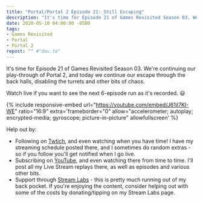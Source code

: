 ```yaml
---
title: "Portal/Portal 2 Episode 21: Still Escaping"
description: "It's time for Episode 21 of Games Revisited Season 03. We're continuing our play-through of Portal 2, and today we continue our escape through the back halls, disabling the turrets and other bits of chaos."
date: 2020-05-10 04:00:00 -0500
tags:
- Games Revisited
- Portal
- Portal 2
repost: "" #"dev.to"
---
```


It's time for Episode 21 of Games Revisited Season 03. We're continuing our play-through of Portal 2, and today we continue our escape through the back halls, disabling the turrets and other bits of chaos.

Watch live if you want to see the next 6-episode run as it's recorded. :smiley:
<!--more-->

{% include responsive-embed url="https://youtube.com/embed/J61il7KI-WE" ratio="16:9" extra='frameborder="0" allow="accelerometer; autoplay; encrypted-media; gyroscope; picture-in-picture" allowfullscreen' %}

Help out by:
 * Following on [Twtich](https://twitch.tv/AnonJr_Live), and even watching when you have time! I have my streaming schedule posted there, and I sometimes do random extras - so if you follow you'll get notified when I go live.
 * Subscribing on [YouTube](http://www.youtube.com/channel/UCXafqhKHbkSUIrq0LAuu0tw), and even watching there from time to time. I'll post all my Live Stream replays there, as well as episodes and various other bits.
 * Support through [Stream Labs](https://streamlabs.com/anonjr_live) - this is pretty much running out of my back pocket. If you're enjoying the content, consider helping out with some of the costs by donating/tipping on my Stream Labs page.
